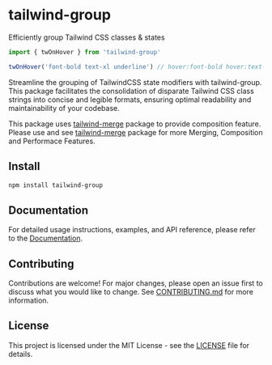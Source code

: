 # tailwind-group

Efficiently group Tailwind CSS classes & states

```ts
import { twOnHover } from 'tailwind-group'

twOnHover('font-bold text-xl underline') // hover:font-bold hover:text-xl hover:underline
```

Streamline the grouping of TailwindCSS state modifiers with tailwind-group. This package facilitates the consolidation of disparate Tailwind CSS class strings into concise and legible formats, ensuring optimal readability and maintainability of your codebase.

This package uses [tailwind-merge](https://github.com/dcastil/tailwind-merge) package to provide composition feature. Please use and see [tailwind-merge](https://github.com/dcastil/tailwind-merge) package for more Merging, Composition and Performace Features.

## Install
```bash
npm install tailwind-group
```

## Documentation
For detailed usage instructions, examples, and API reference, please refer to the [Documentation](https://github.com/jeffjuann/tailwind-group/tree/main/docs/DOCS.md).

## Contributing
Contributions are welcome! For major changes, please open an issue first to discuss what you would like to change. See [CONTRIBUTING.md](https://github.com/jeffjuann/tailwind-group/tree/main/docs/CONTRIBUTING.md) for more information.

## License
This project is licensed under the MIT License - see the [LICENSE](https://github.com/jeffjuann/tailwind-group/tree/main/LICENSE) file for details.
